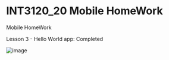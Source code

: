 # INT3120_20 Mobile HomeWork

Mobile HomeWork

Lesson 3 - Hello World app: Completed

![image](https://user-images.githubusercontent.com/62343946/155546484-b0b826cf-ba67-4212-82a3-37f07d4e927c.png)
